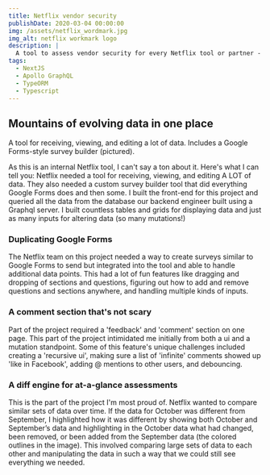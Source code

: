 ```yaml
---
title: Netflix vendor security
publishDate: 2020-03-04 00:00:00
img: /assets/netflix_wordmark.jpg
img_alt: netflix workmark logo
description: |
  A tool to assess vendor security for every Netflix tool or partner - from THX to catering.
tags:
  - NextJS
  - Apollo GraphQL
  - TypeORM
  - Typescript
---
```


## Mountains of evolving data in one place
A tool for receiving, viewing, and editing a lot of data. Includes a Google Forms-style survey builder (pictured).

As this is an internal Netflix tool, I can't say a ton about it. Here's what I can tell you: Netflix needed a tool for receiving, viewing, and editing A LOT of data. They also needed a custom survey builder tool that did everything Google Forms does and then some. I built the front-end for this project and queried all the data from the database our backend engineer built using a Graphql server. I built countless tables and grids for displaying data and just as many inputs for altering data (so many mutations!)

### Duplicating Google Forms

The Netflix team on this project needed a way to create surveys similar to Google Forms to send but integrated into the tool and able to handle additional data points. This had a lot of fun features like dragging and dropping of sections and questions, figuring out how to add and remove questions and sections anywhere, and handling multiple kinds of inputs.

### A comment section that's not scary

Part of the project required a 'feedback' and 'comment' section on one page. This part of the project intimidated me initially from both a ui and a mutation standpoint. Some of this feature's unique challenges included creating a 'recursive ui', making sure a list of 'infinite' comments showed up 'like in Facebook', adding @ mentions to other users, and debouncing.

### A diff engine for at-a-glance assessments 

This is the part of the project I'm most proud of. Netflix wanted to compare similar sets of data over time. If the data for October was different from September, I highlighted how it was different by showing both October and September’s data and highlighting in the October data what had changed, been removed, or been added from the September data (the colored outlines in the image). This involved comparing large sets of data to each other and manipulating the data in such a way that we could still see everything we needed.
